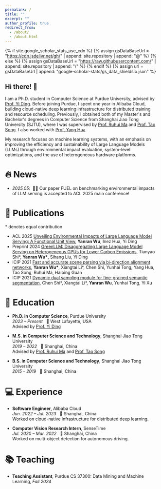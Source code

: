 ```yaml
---
permalink: /
title: ""
excerpt: ""
author_profile: true
redirect_from: 
  - /about/
  - /about.html
---
```


{% if site.google_scholar_stats_use_cdn %}
{% assign gsDataBaseUrl = "https://cdn.jsdelivr.net/gh/" | append: site.repository | append: "@" %}
{% else %}
{% assign gsDataBaseUrl = "https://raw.githubusercontent.com/" | append: site.repository | append: "/" %}
{% endif %}
{% assign url = gsDataBaseUrl | append: "google-scholar-stats/gs_data_shieldsio.json" %}

<span class='anchor' id='about-me'></span>

## Hi there! 👋

I am a Ph.D. student in Computer Science at Purdue University, advised by [Prof. Yi Ding](https://y-ding.github.io/index.html). Before joining Purdue, I spent one year in Alibaba Cloud, building cloud-native deep learning infrastructure for distributed training and resource scheduling. Previously, I obtained both of my Master's and Bachelor's degrees in Computer Science from Shanghai Jiao Tong University (SJTU), where I was supervised by [Prof. Ruhui Ma](https://scholar.google.com/citations?user=PcrtqDsAAAAJ&hl=en) and [Prof. Tao Song](https://scholar.google.com/citations?user=tIjK-3QAAAAJ&hl=en). I also worked with [Prof. Yang Hua](https://scholar.google.com/citations?user=N0tFi8MAAAAJ&hl=en). 

 My research focuses on machine learning systems, with an emphasis on improving the efficiency and sustainability of Large Language Models (LLMs) through environmental impact evaluation, system-level optimizations, and the use of heterogeneous hardware platforms.


# 🔥 News
- *2025.05*: &nbsp;🎉🎉 Our paper FUEL on benchmarking environmental impacts of LLM serving is accepted to ACL 2025 main conference!


# 📝 Publications 
\* denotes equal contribution
- <span class="badge">ACL 2025</span> [Unveiling Environmental Impacts of Large Language Model Serving: A Functional Unit View](https://arxiv.org/abs/2502.11256), **Yanran Wu**, Inez Hua, Yi Ding
- <span class="badge badge-preprint">Preprint 2024</span> [GreenLLM: Disaggregating Large Language Model Serving on Heterogeneous GPUs for Lower Carbon Emissions](https://arxiv.org/abs/2412.20322), Tianyao Shi\*, **Yanran Wu\***, Sihang Liu, Yi Ding
- <span class="badge">ICIP 2021</span> [Fast and accurate scene parsing via bi-direction alignment networks](https://ieeexplore.ieee.org/abstract/document/9506720), **Yanran Wu\***, Xiangtai Li\*, Chen Shi, Yunhai Tong, Yang Hua, Tao Song, Ruhui Ma, Haibing Guan
- <span class="badge">ICIP 2021</span> [Dynamic dual sampling module for fine-grained semantic segmentation](https://ieeexplore.ieee.org/abstract/document/9506628/), Chen Shi\*, Xiangtai Li\*, **Yanran Wu**, Yunhai Tong, Yi Xu


# 📖 Education
- **Ph.D. in Computer Science**, Purdue University  
*2023 – Present* &nbsp;&nbsp;📍 West Lafayette, USA  
Advised by [Prof. Yi Ding](https://y-ding.github.io/index.html)

- **M.S. in Computer Science and Technology**, Shanghai Jiao Tong University  
*2019 – 2022* &nbsp;&nbsp;📍 Shanghai, China  
Advised by [Prof. Ruhui Ma](https://scholar.google.com/citations?user=PcrtqDsAAAAJ&hl=en) and [Prof. Tao Song](https://scholar.google.com/citations?user=tIjK-3QAAAAJ&hl=en)

- **B.S. in Computer Science and Technology**, Shanghai Jiao Tong University  
*2015 – 2019* &nbsp;&nbsp;📍 Shanghai, China  

# 💻 Experience
- **Software Engineer**, Alibaba Cloud  
*Jun. 2022 – Jul. 2023* &nbsp;&nbsp;📍 Shanghai, China  
Worked on cloud-native infrastructure for distributed deep learning.

- **Computer Vision Research Intern**, SenseTime  
*Jul. 2020 – Mar. 2022* &nbsp;&nbsp;📍 Shanghai, China  
Worked on multi-object detection for autonomous driving.

# 📚 Teaching
- **Teaching Assistant**, Purdue CS 37300: Data Mining and Machine Learning, *Fall 2024*
